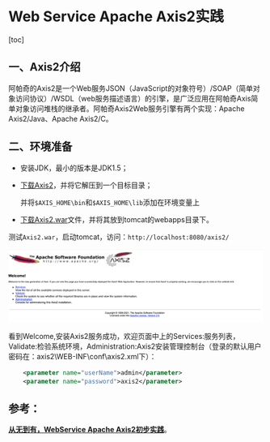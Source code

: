# Web Service Apache Axis2实践

[toc]

## 一、Axis2介绍

阿帕奇的Axis2是一个Web服务JSON（JavaScript的对象符号）/SOAP（简单对象访问协议）/WSDL（web服务描述语言）的引擎，是广泛应用在阿帕奇Axis简单对象访问堆栈的继承者。阿帕奇Axis2Web服务引擎有两个实现：Apache Axis2/Java、Apache Axis2/C。

## 二、环境准备

- 安装JDK，最小的版本是JDK1.5；

- [下载Axis2](https://www.apache.org/dyn/closer.lua/axis/axis2/java/core/1.8.0/axis2-1.8.0-bin.zip)，并将它解压到一个目标目录；

  并将`$AXIS_HOME\bin`和`$AXIS_HOME\lib`添加在环境变量上

- [下载Axis2.war]()文件，并将其放到tomcat的webapps目录下。

测试`Axis2.war`，启动tomcat，访问：`http://localhost:8080/axis2/`

![测试asis2.war](./photos/006asis2_war测试.png)

看到Welcome,安装Axis2服务成功，欢迎页面中上的Services:服务列表，Validate:检验系统环境，Administration:Axis2安装管理控制台（登录的默认用户密码在：axis2\WEB-INF\conf\axis2.xml下）：

```xml
    <parameter name="userName">admin</parameter>
    <parameter name="password">axis2</parameter>
```



## 参考：

[**从无到有，WebService Apache Axis2初步实践**](https://blog.51cto.com/aiilive/1385563)。


